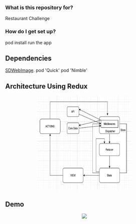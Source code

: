 ### What is this repository for? ###

Restaurant Challenge

### How do I get set up? ###

pod install
run the app

## Dependencies

[SDWebImage](https://github.com/SDWebImage/SDWebImage).
pod 'Quick'
pod 'Nimble'


## Architecture Using Redux

<p align="center">
    <img src='https://github.com/gmoral/RChallenge/blob/master/rxswift.png' width="300" height="300">
</p>

## Demo

<p align="center">
<img src="https://github.com/gmoral/RChallenge/blob/master/demo.gif" width="200">
</p>
